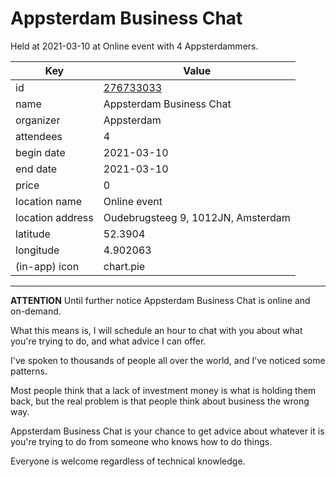 # Appsterdam Business Chat
Held at 2021-03-10 at Online event with 4 Appsterdammers.
        
|Key|Value
|---|---|
|id|[276733033](https://www.meetup.com/appsterdam/events/276733033/)|
|name|Appsterdam Business Chat|
|organizer|Appsterdam|
|attendees|4|
|begin date|2021-03-10|
|end date|2021-03-10|
|price|0|
|location name|Online event|
|location address|Oudebrugsteeg 9, 1012JN, Amsterdam|
|latitude|52.3904|
|longitude|4.902063|
|(in-app) icon|chart.pie|

---

**ATTENTION** Until further notice Appsterdam Business Chat is online and on-demand.

What this means is, I will schedule an hour to chat with you about what you're trying to do, and what advice I can offer.

I've spoken to thousands of people all over the world, and I've noticed some patterns.

Most people think that a lack of investment money is what is holding them back, but the real problem is that people think about business the wrong way.

Appsterdam Business Chat is your chance to get advice about whatever it is you're trying to do from someone who knows how to do things.

Everyone is welcome regardless of technical knowledge.


